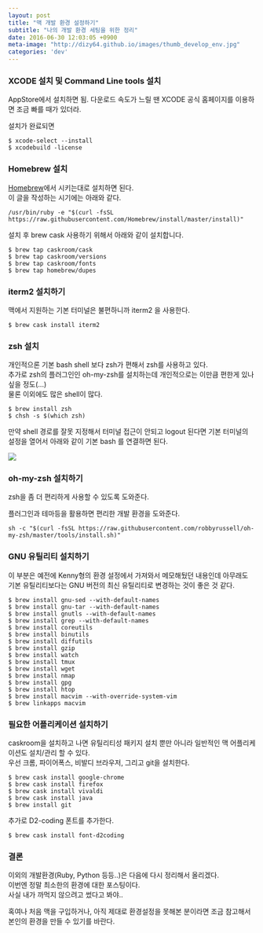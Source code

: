 ```yaml
---
layout: post
title: "맥 개발 환경 설정하기"
subtitle: "나의 개발 환경 세팅을 위한 정리"
date: 2016-06-30 12:03:05 +0900
meta-image: "http://dizy64.github.io/images/thumb_develop_env.jpg"
categories: 'dev'
---
```


### XCODE 설치 및 Command Line tools 설치

AppStore에서 설치하면 됨. 다운로드 속도가 느릴 땐 XCODE 공식 홈페이지를 이용하면 조금 빠를 때가 있더라.

설치가 완료되면

```
$ xcode-select --install
$ xcodebuild -license
```

### Homebrew 설치

<a href="http://brew.sh/" target="_blank">Homebrew</a>에서 시키는대로 설치하면 된다.<br/> 이 글을 작성하는 시기에는 아래와 같다.

```
/usr/bin/ruby -e "$(curl -fsSL https://raw.githubusercontent.com/Homebrew/install/master/install)"
```

설치 후 brew cask 사용하기 위해서 아래와 같이 설치합니다.

```
$ brew tap caskroom/cask
$ brew tap caskroom/versions
$ brew tap caskroom/fonts
$ brew tap homebrew/dupes
```

### iterm2 설치하기

맥에서 지원하는 기본 터미널은 불편하니까 iterm2 을 사용한다.

```
$ brew cask install iterm2
```

### zsh 설치

개인적으론 기본 bash shell 보다 zsh가 편해서 zsh를 사용하고 있다.<br/> 추가로 zsh의 플러그인인 oh-my-zsh를 설치하는데 개인적으로는 이만큼 편한게 있나 싶을 정도(...)<br/> 물론 이외에도 많은 shell이 많다.

```
$ brew install zsh
$ chsh -s $(which zsh)
```

만약 shell 경로를 잘못 지정해서 터미널 접근이 안되고 logout 된다면 기본 터미널의 설정을 열어서 아래와 같이 기본 bash 를 연결하면 된다.

<img src="{{ site.url }}/images/shell_error.png">

### oh-my-zsh 설치하기

zsh을 좀 더 편리하게 사용할 수 있도록 도와준다.

플러그인과 테마등을 활용하면 편리한 개발 환경을 도와준다.

```
sh -c "$(curl -fsSL https://raw.githubusercontent.com/robbyrussell/oh-my-zsh/master/tools/install.sh)"
```

### GNU 유틸리티 설치하기

이 부분은 예전에 Kenny형의 환경 설정에서 가져와서 메모해뒀던 내용인데 아무래도 기본 유틸리티보다는 GNU 버전의 최신 유틸리티로 변경하는 것이 좋은 것 같다.

```
$ brew install gnu-sed --with-default-names
$ brew install gnu-tar --with-default-names
$ brew install gnutls --with-default-names
$ brew install grep --with-default-names
$ brew install coreutils
$ brew install binutils
$ brew install diffutils
$ brew install gzip
$ brew install watch
$ brew install tmux
$ brew install wget
$ brew install nmap
$ brew install gpg
$ brew install htop
$ brew install macvim --with-override-system-vim
$ brew linkapps macvim
```

### 필요한 어플리케이션 설치하기

caskroom을 설치하고 나면 유틸리티성 패키지 설치 뿐만 아니라 일반적인 맥 어플리케이션도 설치/관리 할 수 있다.<br/>
우선 크롬, 파이어폭스, 비발디 브라우저, 그리고 git을 설치한다.

```
$ brew cask install google-chrome
$ brew cask install firefox
$ brew cask install vivaldi
$ brew cask install java
$ brew install git
```

추가로 D2-coding 폰트를 추가한다.

```
$ brew cask install font-d2coding
```

### 결론

이외의 개발환경(Ruby, Python 등등..)은 다음에 다시 정리해서 올리겠다.<br/> 이번엔 정말 최소한의 환경에 대한 포스팅이다.<br/> 사실 내가 까먹지 않으려고 썼다고 봐야..

혹여나 처음 맥을 구입하거나, 아직 제대로 환경설정을 못해본 분이라면 조금 참고해서 본인의 환경을 만들 수 있기를 바란다.
